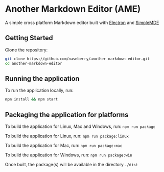 # Another Markdown Editor (AME)

A simple cross platform Markdown editor built with [Electron](https://electronjs.org/) and [SimpleMDE](https://simplemde.com/)

## Getting Started

Clone the repository:
```bash
git clone https://github.com/naseberry/another-markdown-editor.git
cd another-markdown-editor
```

## Running the application

To run the application locally, run:
```bash
npm install && npm start
```

## Packaging the application for platforms

To build the application for Linux, Mac and Windows, run: `npm run package`

To build the application for Linux, run: `npm run package:linux`

To build the application for Mac, run: `npm run package:mac`

To build the application for Windows, run: `npm run package:win`

Once built, the package(s) will be available in the directory `./dist`
